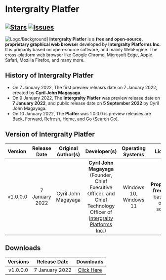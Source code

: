 # Intergralty Platfer
[![Stars](https://img.shields.io/github/stars/Platfer/Platfer?style=for-the-badge)](https://github.com/Platfer/Platfer) [![Issues](https://img.shields.io/github/issues/Platfer/Platfer?style=for-the-badge)](https://github.com/Platfer/Platfer) 
-----------------------------------------------------------------------------------------------------------------------------------------------------------------------------------
![Logo/Background](https://github.com/Platfer/Platfer/blob/main/Platfer.png)]
**Intergralty Platfer** is a **free and open-source, proprietary graphical web browser** developed by **Intergralty Platforms Inc.** It is primarily based on open-source software, and mainly WebEngine. The cross-platform web browser like Google Chrome, Microsoft Edge, Apple Safari, Mozilla Firefox, and many more.

## History of Intergralty Platfer
* On 7 January 2022, The first preview releasrs date on 7 January 2022, created by **Cyril John Magayaga**.
* On 9 January 2022, The **Intergralty Platfer** was preview release date on **7 January 2022**, and public release date on **5 September 2022** by Cyril John Magayaga. 
* On 10 January 2022, The **Platfer** was 1.0.0.0 is preview releases are Back, Forward, Refresh, Home, and Go (Search Go).

## Version of Intergralty Platfer
| **Version** | **Release Date** | **Original Author(s)** | **Developer(s)** |  **Operating Systems** | **License** |
|:------------|:-----------------:|:-------------------:|:-------------------:|:-------------------:|:--------------:|
| v1.0.0.0 | 7 January 2022 | Cyril John Magayaga | **Cyril John Magayaga** (Founder, Chief Executive Officer, and Chief Technology Officer of [Intergralty Platforms Inc.](https://github.com/intergralty)) | Windows 10, Windows 11 | **Proprietary freeware**, based on open source |

## Downloads
| **Versions** | **Release Date** | **Downloads** | 
|:-:|:-:|:-:|
| v1.0.0.0 | 7 January 2022 | [Click Here](https://github.com/Platfer/Platfer/releases/download/v1.0.0.0-Platfer/Platfer.exe)
